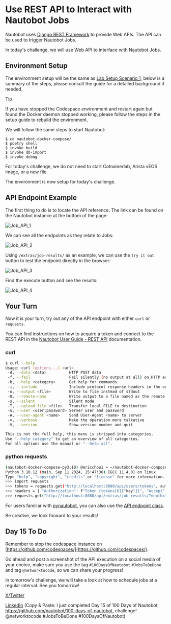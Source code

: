 # Use REST API to Interact with Nautobot Jobs

Nautobot uses [Django REST Framework](https://www.django-rest-framework.org/) to provide Web APIs. The API can be used to trigger Nautobot Jobs. 

In today's challenge, we will use Web API to interface with Nautobot Jobs. 

## Environment Setup

The environment setup will be the same as [Lab Setup Scenario 1](../Lab_Setup/scenario_1_setup/README.md), below is a summary of the steps, please consult the guide for a detailed background if needed. 

> [!TIP]
> If you have stopped the Codespace environment and restart again but found the Docker daemon stopped working, please follow the steps in the setup guide to rebuild the environment. 

We will follow the same steps to start Nautobot: 

```
$ cd nautobot-docker-compose/
$ poetry shell
$ invoke build
$ invoke db-import
$ invoke debug
```

For today's challenge, we do not need to start Cotnainerlab, Arista vEOS image, or a new file. 

The environment is now setup for today's challenge.  

## API Endpoint Example 

The first thing to do is to locate the API reference. The link can be found on the Nautobot instance at the bottom of the page: 

![Job_API_1](images/Job_API_1.png)

We can see all the endpoints as they relate to Jobs: 

![Job_API_2](images/Job_API_2.png)

Using `/extras/job-results/` as an example, we can use the `try it out` button to test the endpoint directly in the browser: 

![Job_API_3](images/Job_API_3.png)

Find the execute button and see the results: 

![Job_API_4](images/Job_API_4.png)

## Your Turn

Now it is your turn, try out any of the API endpoint with either `curl` or `requests`.

You can find instructions on how to acquire a token and connect to the REST API in the [Nautobot User Guide - REST API](https://docs.nautobot.com/projects/core/en/stable/user-guide/platform-functionality/rest-api/authentication/#rest-api-authentication) documentation.

### curl
```sh
$ curl --help
Usage: curl [options...] <url>
 -d, --data <data>          HTTP POST data
 -f, --fail                 Fail silently (no output at all) on HTTP errors
 -h, --help <category>      Get help for commands
 -i, --include              Include protocol response headers in the output
 -o, --output <file>        Write to file instead of stdout
 -O, --remote-name          Write output to a file named as the remote file
 -s, --silent               Silent mode
 -T, --upload-file <file>   Transfer local FILE to destination
 -u, --user <user:password> Server user and password
 -A, --user-agent <name>    Send User-Agent <name> to server
 -v, --verbose              Make the operation more talkative
 -V, --version              Show version number and quit

This is not the full help, this menu is stripped into categories.
Use "--help category" to get an overview of all categories.
For all options use the manual or "--help all".
```

### python requests
```sh
(nautobot-docker-compose-py3.10) @ericchou1 ➜ ~/nautobot-docker-compose (main) $ python
Python 3.10.12 (main, Sep 11 2024, 15:47:36) [GCC 11.4.0] on linux
Type "help", "copyright", "credits" or "license" for more information.
>>> import requests
>>> tokens = requests.get("http://localhost:8080/api/users/tokens", auth=("admin", "admin")).json()["results"]
>>> headers = { "Authorization": f"Token {tokens[0]["key"]}", "Accept": "application/json" }
>>> requests.get("http://localhost:8080/api/extras/job-results/?depth=1", headers=headers).json()
```

For users familiar with [pynautobot](https://github.com/nautobot/pynautobot), you can also use the [API endpoint class](https://github.com/nautobot/pynautobot?tab=readme-ov-file#jobs). 

Be creative, we look forward to your results! 

## Day 15 To Do

Remember to stop the codespace instance on [https://github.com/codespaces/](https://github.com/codespaces/). 

Go ahead and post a screenshot of the API execution on a social media of your choice, make sure you use the tag `#100DaysOfNautobot` `#JobsToBeDone` and tag `@networktocode`, so we can share your progress! 

In tomorrow's challenge, we will take a look at how to schedule jobs at a regular interval. See you tomorrow! 

[X/Twitter](<https://twitter.com/intent/tweet?url=https://github.com/nautobot/100-days-of-nautobot&text=I+jst+completed+Day+15+of+the+100+days+of+nautobot+!&hashtags=100DaysOfNautobot,JobsToBeDone>)

[LinkedIn](https://www.linkedin.com/) (Copy & Paste: I just completed Day 15 of 100 Days of Nautobot, https://github.com/nautobot/100-days-of-nautobot, challenge! @networktocode #JobsToBeDone #100DaysOfNautobot)
